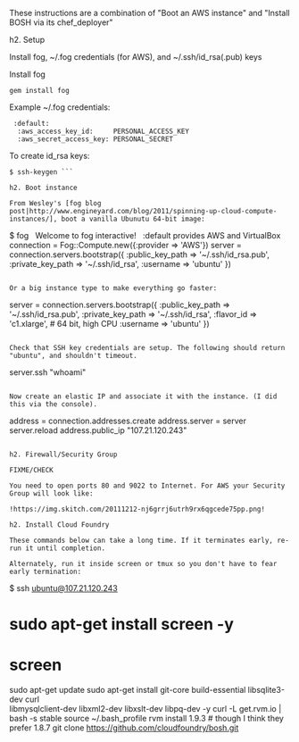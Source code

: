 These instructions are a combination of "Boot an AWS instance" and "Install BOSH via its chef_deployer"

h2. Setup

Install fog, \~/.fog credentials (for AWS), and \~/.ssh/id_rsa(.pub) keys

Install fog

```
gem install fog
```

Example \~/.fog credentials:

```
 :default:
  :aws_access_key_id:     PERSONAL_ACCESS_KEY
  :aws_secret_access_key: PERSONAL_SECRET
```
To create id_rsa keys:

```
$ ssh-keygen ```

h2. Boot instance

From Wesley's [fog blog post|http://www.engineyard.com/blog/2011/spinning-up-cloud-compute-instances/], boot a vanilla Ubunutu 64-bit image:

```
$ fog
  Welcome to fog interactive!
  :default provides AWS and VirtualBox
connection = Fog::Compute.new({:provider => 'AWS'})
server = connection.servers.bootstrap({
  :public_key_path => '~/.ssh/id_rsa.pub',
  :private_key_path => '~/.ssh/id_rsa',
  :username => 'ubuntu'
})
```

Or a big instance type to make everything go faster:

```
server = connection.servers.bootstrap({
  :public_key_path => '~/.ssh/id_rsa.pub',
  :private_key_path => '~/.ssh/id_rsa',
  :flavor_id => 'c1.xlarge', # 64 bit, high CPU
  :username => 'ubuntu'
})
```

Check that SSH key credentials are setup. The following should return "ubuntu", and shouldn't timeout.

```
server.ssh "whoami"
```

Now create an elastic IP and associate it with the instance. (I did this via the console).

```
address = connection.addresses.create
address.server = server
server.reload
address.public_ip
"107.21.120.243"
```

h2. Firewall/Security Group

FIXME/CHECK

You need to open ports 80 and 9022 to Internet. For AWS your Security Group will look like:

!https://img.skitch.com/20111212-nj6grrj6utrh9rx6qgcede75pp.png!

h2. Install Cloud Foundry

These commands below can take a long time. If it terminates early, re-run it until completion.

Alternately, run it inside screen or tmux so you don't have to fear early termination:

```
$ ssh ubuntu@107.21.120.243
# sudo apt-get install screen -y
# screen
sudo apt-get update
sudo apt-get install git-core build-essential libsqlite3-dev curl \
libmysqlclient-dev libxml2-dev libxslt-dev libpq-dev -y
curl -L get.rvm.io | bash -s stable
source ~/.bash_profile
rvm install 1.9.3 # though I think they prefer 1.8.7
git clone https://github.com/cloudfoundry/bosh.git
